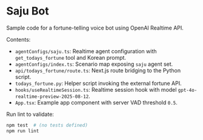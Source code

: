 # Saju Bot

Sample code for a fortune-telling voice bot using OpenAI Realtime API.

Contents:
- `agentConfigs/saju.ts`: Realtime agent configuration with `get_todays_fortune` tool and Korean prompt.
- `agentConfigs/index.ts`: Scenario map exposing `saju` agent set.
- `api/todays_fortune/route.ts`: Next.js route bridging to the Python script.
- `todays_fortune.py`: Helper script invoking the external fortune API.
- `hooks/useRealtimeSession.ts`: Realtime session hook with model `gpt-4o-realtime-preview-2025-08-12`.
- `App.tsx`: Example app component with server VAD threshold `0.5`.

Run lint to validate:
```bash
npm test  # (no tests defined)
npm run lint
```
